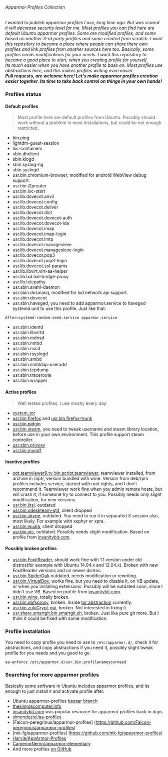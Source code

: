 ###### Apparmor Profiles Collection
*I wanted to publish apparmor profiles I use, long time ago. But was scared it will decrease security level for me.
Most profiles you can find here are default Ubuntu apparmor profiles. Some are modified profiles, and some based on another 3-rd party profiles and some created from scratch.
I want this repository to became a place where people can share there own profiles and link profiles from another sources here too.
Basically, some profiles needs modifications for your needs. I want this repository to became a good place to start, when you creating profile for yourself.  
Its much easier when you have another profile to base on. Most profiles use abstractions here, and this makes profiles writing even easier.  
__Pull requests, are welcome here! Let's make apparmor profiles creation easier together. Its time to take back control on things in your own hands!__*

### Profiles status
#### Default profiles
> Most profile here are default profiles from Ubuntu. Possibly should work without a problem in most installations, but could be not enough restricted.
* bin.ping 	
* lightdm-guest-session
* lxc-containers
* sbin.dhclient
* sbin.klogd
* sbin.syslog-ng
* sbin.syslogd
* usr.bin.chromium-browser, modified for android WebView debug support.
* usr.bin.i2prouter
* usr.bin.lxc-start
* usr.lib.dovecot.anvil
* usr.lib.dovecot.config
* usr.lib.dovecot.deliver
* usr.lib.dovecot.dict
* usr.lib.dovecot.dovecot-auth
* usr.lib.dovecot.dovecot-lda
* usr.lib.dovecot.imap 	
* usr.lib.dovecot.imap-login 	
* usr.lib.dovecot.lmtp 	
* usr.lib.dovecot.managesieve
* usr.lib.dovecot.managesieve-login
* usr.lib.dovecot.pop3 	
* usr.lib.dovecot.pop3-login 	
* usr.lib.dovecot.ssl-params 	
* usr.lib.libvirt.virt-aa-helper 
* usr.lib.lxd.lxd-bridge-proxy
* usr.lib.telepathy 	
* usr.sbin.avahi-daemon 	
* usr.sbin.dnsmasq, modified for lxd network api support.
* usr.sbin.dovecot 	
* usr.sbin.haveged, you need to add apparmor.service to haveged systemd unit to use this profile. Just like that:
```
After=systemd-random-seed.service apparmor.service
```
* usr.sbin.identd 	
* usr.sbin.libvirtd 	
* usr.sbin.mdnsd 
* usr.sbin.nmbd 	
* usr.sbin.nscd
* usr.sbin.rsyslogd 	
* usr.sbin.smbd 	
* usr.sbin.smbldap-useradd 	
* usr.sbin.tcpdump 	
* usr.sbin.traceroute 
* usr.sbin.wrapper


#### Active profiles
> Well tested profiles, I use mostly every day.

* [system_tor](https://github.com/cryptofuture/apparmor-profiles/raw/master/apparmor.d/system_tor)
* [usr.bin.firefox](https://github.com/cryptofuture/apparmor-profiles/raw/master/apparmor.d/usr.bin.firefox) and [usr.bin.firefox-trunk](https://github.com/cryptofuture/apparmor-profiles/raw/master/apparmor.d/usr.bin.firefox-trunk)
* [usr.bin.pidgin](https://github.com/cryptofuture/apparmor-profiles/raw/master/apparmor.d/usr.bin.pidgin)
* [usr.bin.steam](https://github.com/cryptofuture/apparmor-profiles/raw/master/apparmor.d/usr.bin.steam), you need to tweak username and steam library location, before use in your own environment. This profile support steam controller.
* [usr.sbin.privoxy](https://github.com/cryptofuture/apparmor-profiles/raw/master/apparmor.d/usr.sbin.privoxy)
* [usr.bin.mupdf](https://github.com/cryptofuture/apparmor-profiles/raw/master/apparmor.d/usr.bin.mupdf)

#### Inactive profiles
* [opt.teamviewer9.tv_bin.script.teamviewer](https://github.com/cryptofuture/apparmor-profiles/blob/raw/apparmor.d/opt.teamviewer9.tv_bin.script.teamviewer), teamviewer installed, from archive in /opt/, version bundled with wine. Version from deb/rpm profiles includes service, started with root rights, and I don't recommend it. Teamviewer work fine when you admin remote hoste, but will crash it, if someone try to connect to you. Possibly needs only slight modification, for new versions.
* [usr.bin.jitsi](https://github.com/cryptofuture/apparmor-profiles/raw/master/apparmor.d/usr.bin.jitsi), outdated
* [usr.bin.odeskteam-qt4](https://github.com/cryptofuture/apparmor-profiles/raw/master/apparmor.d/usr.bin.odeskteam-qt4), client dropped
* [usr.bin.skype](https://github.com/cryptofuture/apparmor-profiles/raw/master/apparmor.d/usr.bin.skype), outdated. You need to run it in separated X session also, most likely. For example with xephyr or xpra. 
* [usr.bin.wuala](https://github.com/cryptofuture/apparmor-profiles/raw/master/apparmor.d/usr.bin.wuala), client dropped
* [usr.bin.vlc](https://github.com/cryptofuture/apparmor-profiles/blob/master/apparmor.d/usr.bin.vlc), outdated. Possibly needs slight modification. Based on profile from [insanitybit.com](http://www.insanitybit.com/).

#### Possibly broken profiles
* [usr.bin.FoxitReader](https://github.com/cryptofuture/apparmor-profiles/raw/master/apparmor.d/usr.bin.FoxitReader), should work fine with 1.1 version under old distros(for example with Ubuntu 14.04.x and 12.04.x). Broken with new FoxitReader versions and on newer distros.
* [usr.bin.SpiderOak](https://github.com/cryptofuture/apparmor-profiles/raw/master/apparmor.d/usr.bin.SpiderOak) outdated, needs modification or rewriting.
* [usr.bin.VirtualBox](https://github.com/cryptofuture/apparmor-profiles/raw/master/apparmor.d/usr.bin.VirtualBox), works fine, but you need to disable it, on VB update, or when you installing extensions. Possibly will be outdated soon, since I didn't use VB. Based on profile from [insanitybit.com](http://www.insanitybit.com/).
* [usr.bin.wine](https://github.com/cryptofuture/apparmor-profiles/raw/master/apparmor.d/usr.bin.wine), totally broken.
* [usr.bin.obfsproxy](https://github.com/cryptofuture/apparmor-profiles/raw/master/apparmor.d/usr.bin.obfsproxy), broken. Inside [tor abstraction](https://github.com/cryptofuture/apparmor-profiles/raw/master/apparmor.d/abstractions/tor) currently.
* [usr.bin.zuluCrypt-gui](https://github.com/cryptofuture/apparmor-profiles/raw/master/apparmor.d/usr.bin.zuluCrypt-gui), broken. Not interested in fixing it.
* [usr.share.smartgit.bin.smartgit.sh](https://github.com/cryptofuture/apparmor-profiles/blob/master/apparmor.d/usr.share.smartgit.bin.smartgit.sh), broken. Just like pure git more. But I think it could be fixed with some modification.

### Profile installation
You need to copy profile you need to use to `/etc/apparmor.d/`, check it for abstractions, and copy abstractions if you need it, possibly slight tweak profile for you needs and you good to go.

```
aa-enforce /etc/apparmor.d/usr.bin.profilenameyourneed 
```

### Searching for more apparmor profiles
Basically some software in Ubuntu includes apparmor profiles, and its enough to just install it and activate profile after.  
* Ubuntu apparmor-profiles [bazaar branch](https://bazaar.launchpad.net/~apparmor-dev/apparmor-profiles/master/files/head:/ubuntu/)
* [thesimplecomputer.info](http://thesimplecomputer.info/apparmor/)
* [insanitybit.com](http://www.insanitybit.com/) was popular resource for apparmor profiles back in days
* [simondeziel/aa-profiles](https://github.com/simondeziel/aa-profiles)
* [Falcon-peregrinus/apparmor-profiles] (https://github.com/Falcon-peregrinus/apparmor-profiles)
* [mk-fg/apparmor-profiles] (https://github.com/mk-fg/apparmor-profiles)
* [Harvie/AppArmor-Profiles](https://github.com/Harvie/AppArmor-Profiles)
* [CameronNemo/apparmor-elementary](https://github.com/CameronNemo/apparmor-elementary)
* And more profiles [on GitHub](https://github.com/search?utf8=%E2%9C%93&q=apparmor+profile)

